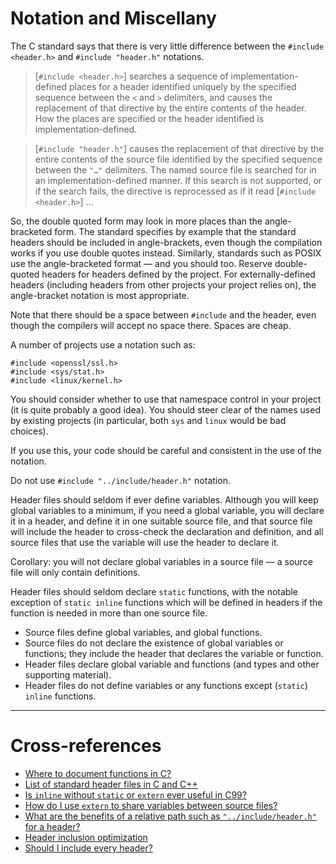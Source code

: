 # Notation and Miscellany


The C standard says that there is very little difference between the
`#include <header.h>` and `#include "header.h"` notations.

> [`#include <header.h>`] searches a sequence of implementation-defined
> places for a header identified uniquely by the specified sequence
> between the `<` and `>` delimiters, and causes the replacement of that
> directive by the entire contents of the header.
> How the places are specified or the header identified is
> implementation-defined.

> [`#include "header.h"`] causes the replacement of that directive by
> the entire contents of the source file identified by the specified
> sequence between the `"…"` delimiters.
> The named source file is searched for in an implementation-defined
> manner.
> If this search is not supported, or if the search fails, the directive
> is reprocessed as if it read [`#include <header.h>`] …

So, the double quoted form may look in more places than the
angle-bracketed form.
The standard specifies by example that the standard headers should be
included in angle-brackets, even though the compilation works if you use
double quotes instead.
Similarly, standards such as POSIX use the angle-bracketed format
&mdash; and you should too.
Reserve double-quoted headers for headers defined by the project.
For externally-defined headers (including headers from other projects
your project relies on), the angle-bracket notation is most appropriate.

Note that there should be a space between `#include` and the header,
even though the compilers will accept no space there.
Spaces are cheap.

A number of projects use a notation such as:

    #include <openssl/ssl.h>
    #include <sys/stat.h>
    #include <linux/kernel.h>

You should consider whether to use that namespace control in your
project (it is quite probably a good idea).
You should steer clear of the names used by existing projects (in
particular, both `sys` and `linux` would be bad choices).

If you use this, your code should be careful and consistent in the use
of the notation.

Do not use `#include "../include/header.h"` notation.

Header files should seldom if ever define variables.
Although you will keep global variables to a minimum, if you need a
global variable, you will declare it in a header, and define it in one
suitable source file, and that source file will include the header to
cross-check the declaration and definition, and all source files that
use the variable will use the header to declare it.

Corollary: you will not declare global variables in a source file — a
source file will only contain definitions.

Header files should seldom declare `static` functions, with the notable
exception of `static inline` functions which will be defined in headers
if the function is needed in more than one source file.


* Source files define global variables, and global functions.
* Source files do not declare the existence of global variables or functions; they include the header that declares the variable or function.
* Header files declare global variable and functions (and types and other supporting material).
* Header files do not define variables or any functions except (`static`) `inline` functions.


<hr>

# Cross-references

* [Where to document functions in C?](http://stackoverflow.com/questions/3568052)
* [List of standard header files in C and C++](http://stackoverflow.com/questions/2027991)
* [Is `inline` without `static` or `extern` ever useful in C99?](http://stackoverflow.com/questions/6312597)
* [How do I use `extern` to share variables between source files?](http://stackoverflow.com/questions/1433204)
* [What are the benefits of a relative path such as `"../include/header.h"` for a header?](http://stackoverflow.com/questions/597318)
* [Header inclusion optimization](http://stackoverflow.com/questions/1869439)
* [Should I include every header?](http://stackoverflow.com/questions/26611481)

